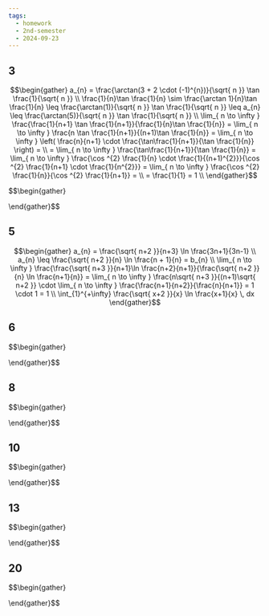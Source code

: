 ```yaml
---
tags:
  - homework
  - 2nd-semester
  - 2024-09-23
---
```


## 3

$$\begin{gather}
a_{n} = \frac{\arctan(3 + 2 \cdot (-1)^{n})}{\sqrt{ n }} \tan \frac{1}{\sqrt{ n }} \\
\frac{1}{n}\tan \frac{1}{n} \sim \frac{\arctan 1}{n}\tan \frac{1}{n} \leq \frac{\arctan(1)}{\sqrt{ n }} \tan \frac{1}{\sqrt{ n }} \leq a_{n} \leq \frac{\arctan(5)}{\sqrt{ n }} \tan \frac{1}{\sqrt{ n }} \\
\lim_{ n \to \infty } \frac{\frac{1}{n+1} \tan \frac{1}{n+1}}{\frac{1}{n}\tan \frac{1}{n}} = \lim_{ n \to \infty } \frac{n \tan \frac{1}{n+1}}{(n+1)\tan \frac{1}{n}} = \lim_{ n \to \infty } \left( \frac{n}{n+1} \cdot \frac{\tan\frac{1}{n+1}}{\tan \frac{1}{n}} \right) = \\
= \lim_{ n \to \infty } \frac{\tan\frac{1}{n+1}}{\tan \frac{1}{n}} = \lim_{ n \to \infty } \frac{\cos ^{2} \frac{1}{n} \cdot \frac{1}{(n+1)^{2}}}{\cos ^{2} \frac{1}{n+1} \cdot \frac{1}{n^{2}}} = \lim_{ n \to \infty } \frac{\cos ^{2} \frac{1}{n}}{\cos ^{2} \frac{1}{n+1}} = \\
= \frac{1}{1} = 1 \\
\end{gather}$$

$$\begin{gather}

\end{gather}$$

## 5

$$\begin{gather}
a_{n} = \frac{\sqrt{ n+2 }}{n+3} \ln \frac{3n+1}{3n-1} \\
a_{n} \leq \frac{\sqrt{ n+2 }}{n} \ln \frac{n + 1}{n} = b_{n} \\
\lim_{ n \to \infty }  \frac{\frac{\sqrt{ n+3 }}{n+1}\ln \frac{n+2}{n+1}}{\frac{\sqrt{ n+2 }}{n} \ln \frac{n+1}{n}} = \lim_{ n \to \infty } \frac{n\sqrt{ n+3 }}{(n+1)\sqrt{ n+2 }} \cdot \lim_{ n \to \infty } \frac{\frac{n+1}{n+2}}{\frac{n}{n+1}} = 1 \cdot 1 = 1 \\
\int_{1}^{+\infty} \frac{\sqrt{ x+2 }}{x} \ln \frac{x+1}{x} \, dx
\end{gather}$$

## 6

$$\begin{gather}

\end{gather}$$

## 8

$$\begin{gather}

\end{gather}$$

## 10

$$\begin{gather}

\end{gather}$$

## 13

$$\begin{gather}

\end{gather}$$

## 20

$$\begin{gather}

\end{gather}$$